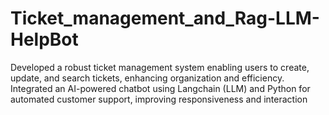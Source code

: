 # Ticket_management_and_Rag-LLM-HelpBot
Developed a robust ticket management system enabling users to create, update, and search tickets, enhancing organization and efficiency. Integrated an AI-powered chatbot using Langchain (LLM) and Python for automated customer support, improving responsiveness and interaction

